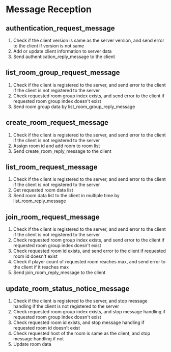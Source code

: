 # Message Reception

## authentication_request_message

1. Check if the client version is same as the server version, and send error to the client if version is not same
1. Add or update client information to server data
1. Send authentication_reply_message to the client

## list_room_group_request_message

1. Check if the client is registered to the server, and send error to the client if the client is not registered to the server
1. Check requested room group index exists, and send error to the client if requested room group index doesn't exist
1. Send room group data by list_room_group_reply_message

## create_room_request_message

1. Check if the client is registered to the server, and send error to the client if the client is not registered to the server
1. Assign room id and add room to room list
1. Send create_room_reply_message to the client

## list_room_request_message

1. Check if the client is registered to the server, and send error to the client if the client is not registered to the server
1. Get requested room data list
1. Send room data list to the client in multiple time by list_room_reply_message

## join_room_request_message

1. Check if the client is registered to the server, and send error to the client if the client is not registered to the server
1. Check requested room group index exists, and send error to the client if requested room group index doesn't exist
1. Check requested room id exists, and send error to the client if requested room id doesn't exist
1. Check if player count of requested room reaches max, and send error to the client if it reaches max
1. Send join_room_reply_message to the client

## update_room_status_notice_message

1. Check if the client is registered to the server, and stop message handling if the client is not registered to the server
1. Check requested room group index exists, and stop message handling if requested room group index doesn't exist
1. Check requested room id exists, and stop message handling if requested room id doesn't exist
1. Check requested host of the room is same as the client, and stop message handling if not
1. Update room data

